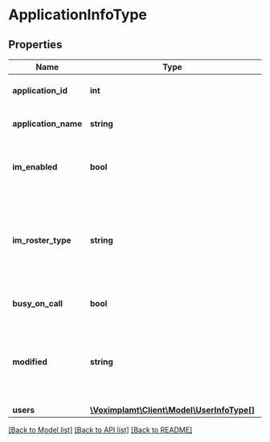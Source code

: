 # ApplicationInfoType

## Properties
Name | Type | Description | Notes
------------ | ------------- | ------------- | -------------
**application_id** | **int** | The application ID. | 
**application_name** | **string** | The full application name. | 
**im_enabled** | **bool** | Is the instant messaging (IM) enabled? | 
**im_roster_type** | **string** | The roster type (IM users list type). The following values are possible: personal, group. | 
**busy_on_call** | **bool** | The busy_on_call flag. | 
**modified** | **string** | The application editing UTC date in format: YYYY-MM-DD HH:mm:SS | 
**users** | [**\Voximplamt\Client\Model\UserInfoType[]**](UserInfoType.md) |  | [optional] 

[[Back to Model list]](../README.md#documentation-for-models) [[Back to API list]](../README.md#documentation-for-api-endpoints) [[Back to README]](../README.md)


